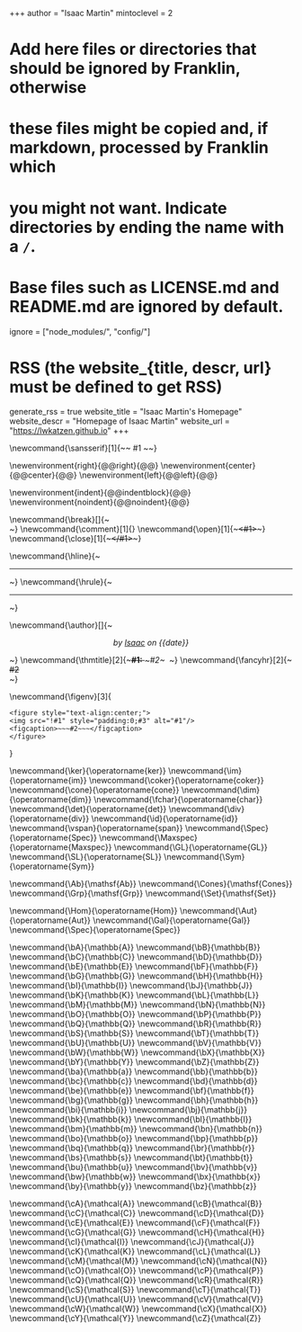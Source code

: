 <!--
Add here global page variables to use throughout your website.
-->

+++
author = "Isaac Martin"
mintoclevel = 2

# Add here files or directories that should be ignored by Franklin, otherwise
# these files might be copied and, if markdown, processed by Franklin which
# you might not want. Indicate directories by ending the name with a `/`.
# Base files such as LICENSE.md and README.md are ignored by default.

ignore = ["node_modules/", "config/"]

# RSS (the website\_{title, descr, url} must be defined to get RSS)

generate_rss = true
website_title = "Isaac Martin's Homepage"
website_descr = "Homepage of Isaac Martin"
website_url = "https://lwkatzen.github.io"
+++

<!--
#########################################################
Add here global commands to be used throughout your pages
#########################################################
-->

<!-- ==================================================================
     HTML FUNCTIONS
================================================================== -->

<!-- Make the text sansserif -->
\newcommand{\sansserif}[1]{~~~<span style="font-family: 'Fira', 'Helvetica-Neue', sans-serif">~~~ #1 ~~~</span>~~~}

<!-- Text Alignment -->
\newenvironment{right}{@@right}{@@}
\newenvironment{center}{@@center}{@@}
\newenvironment{left}{@@left}{@@}

<!-- Indentation -->
\newenvironment{indent}{@@indentblock}{@@}
\newenvironment{noindent}{@@noindent}{@@}

<!-- Quality of life -->
\newcommand{\break}[]{~~~<br>~~~}
\newcommand{\comment}[1]{<!-- #1 -->}
\newcommand{\open}[1]{~~~<#1>~~~}
\newcommand{\close}[1]{~~~</#1>~~~}

<!-- The markdown2html parser does unpredictable things to '---' -->
\newcommand{\hline}{~~~<hr>~~~}
\newcommand{\hrule}{~~~<hr>~~~}

<!-- ==================================================================
     TEXT MACROS
================================================================== -->

\newcommand{\author}[]{~~~<p style='font-style: italic;text-align: center;'>by <a href='/'>Isaac</a> on {{date}} </p>~~~}
\newcommand{\thmtitle}[2]{~~~<span><strong>#1:</strong> <em>~~~#2~~~</em>&nbsp;&nbsp;</span>~~~}
\newcommand{\fancyhr}[2]{~~~<div class="#1"><span class="fancytext">#2</span></div>~~~}


<!-- FIGURES -->

\newcommand{\figenv}[3]{
~~~
<figure style="text-align:center;">
<img src="!#1" style="padding:0;#3" alt="#1"/>
<figcaption>~~~#2~~~</figcaption>
</figure>
~~~
}

<!--
############################################################
Add here global latex commands to use throughout your pages.
############################################################
-->

<!--
Operator Names
-->


\newcommand{\ker}{\operatorname{ker}}
\newcommand{\im}{\operatorname{im}}
\newcommand{\coker}{\operatorname{coker}}
\newcommand{\cone}{\operatorname{cone}}
\newcommand{\dim}{\operatorname{dim}}
\newcommand{\fchar}{\operatorname{char}}
\newcommand{\det}{\operatorname{det}}
\newcommand{\div}{\operatorname{div}}
\newcommand{\id}{\operatorname{id}}
\newcommand{\vspan}{\operatorname{span}}
\newcommand{\Spec}{\operatorname{Spec}}
\newcommand{\Maxspec}{\operatorname{Maxspec}}
\newcommand{\GL}{\operatorname{GL}}
\newcommand{\SL}{\operatorname{SL}}
\newcommand{\Sym}{\operatorname{Sym}}

<!--
Categories
-->

\newcommand{\Ab}{\mathsf{Ab}}
\newcommand{\Cones}{\mathsf{Cones}}
\newcommand{\Grp}{\mathsf{Grp}}
\newcommand{\Set}{\mathsf{Set}}

<!--
Functors
-->

\newcommand{\Hom}{\operatorname{Hom}}
\newcommand{\Aut}{\operatorname{Aut}}
\newcommand{\Gal}{\operatorname{Gal}}
\newcommand{\Spec}{\operatorname{Spec}}

<!--
mathbb
-->

\newcommand{\bA}{\mathbb{A}}
\newcommand{\bB}{\mathbb{B}}
\newcommand{\bC}{\mathbb{C}}
\newcommand{\bD}{\mathbb{D}}
\newcommand{\bE}{\mathbb{E}}
\newcommand{\bF}{\mathbb{F}}
\newcommand{\bG}{\mathbb{G}}
\newcommand{\bH}{\mathbb{H}}
\newcommand{\bI}{\mathbb{I}}
\newcommand{\bJ}{\mathbb{J}}
\newcommand{\bK}{\mathbb{K}}
\newcommand{\bL}{\mathbb{L}}
\newcommand{\bM}{\mathbb{M}}
\newcommand{\bN}{\mathbb{N}}
\newcommand{\bO}{\mathbb{O}}
\newcommand{\bP}{\mathbb{P}}
\newcommand{\bQ}{\mathbb{Q}}
\newcommand{\bR}{\mathbb{R}}
\newcommand{\bS}{\mathbb{S}}
\newcommand{\bT}{\mathbb{T}}
\newcommand{\bU}{\mathbb{U}}
\newcommand{\bV}{\mathbb{V}}
\newcommand{\bW}{\mathbb{W}}
\newcommand{\bX}{\mathbb{X}}
\newcommand{\bY}{\mathbb{Y}}
\newcommand{\bZ}{\mathbb{Z}}
\newcommand{\ba}{\mathbb{a}}
\newcommand{\bb}{\mathbb{b}}
\newcommand{\bc}{\mathbb{c}}
\newcommand{\bd}{\mathbb{d}}
\newcommand{\be}{\mathbb{e}}
\newcommand{\bf}{\mathbb{f}}
\newcommand{\bg}{\mathbb{g}}
\newcommand{\bh}{\mathbb{h}}
\newcommand{\bi}{\mathbb{i}}
\newcommand{\bj}{\mathbb{j}}
\newcommand{\bk}{\mathbb{k}}
\newcommand{\bl}{\mathbb{l}}
\newcommand{\bm}{\mathbb{m}}
\newcommand{\bn}{\mathbb{n}}
\newcommand{\bo}{\mathbb{o}}
\newcommand{\bp}{\mathbb{p}}
\newcommand{\bq}{\mathbb{q}}
\newcommand{\br}{\mathbb{r}}
\newcommand{\bs}{\mathbb{s}}
\newcommand{\bt}{\mathbb{t}}
\newcommand{\bu}{\mathbb{u}}
\newcommand{\bv}{\mathbb{v}}
\newcommand{\bw}{\mathbb{w}}
\newcommand{\bx}{\mathbb{x}}
\newcommand{\by}{\mathbb{y}}
\newcommand{\bz}{\mathbb{z}}

<!--
mathcal
-->

\newcommand{\cA}{\mathcal{A}}
\newcommand{\cB}{\mathcal{B}}
\newcommand{\cC}{\mathcal{C}}
\newcommand{\cD}{\mathcal{D}}
\newcommand{\cE}{\mathcal{E}}
\newcommand{\cF}{\mathcal{F}}
\newcommand{\cG}{\mathcal{G}}
\newcommand{\cH}{\mathcal{H}}
\newcommand{\cI}{\mathcal{I}}
\newcommand{\cJ}{\mathcal{J}}
\newcommand{\cK}{\mathcal{K}}
\newcommand{\cL}{\mathcal{L}}
\newcommand{\cM}{\mathcal{M}}
\newcommand{\cN}{\mathcal{N}}
\newcommand{\cO}{\mathcal{O}}
\newcommand{\cP}{\mathcal{P}}
\newcommand{\cQ}{\mathcal{Q}}
\newcommand{\cR}{\mathcal{R}}
\newcommand{\cS}{\mathcal{S}}
\newcommand{\cT}{\mathcal{T}}
\newcommand{\cU}{\mathcal{U}}
\newcommand{\cV}{\mathcal{V}}
\newcommand{\cW}{\mathcal{W}}
\newcommand{\cX}{\mathcal{X}}
\newcommand{\cY}{\mathcal{Y}}
\newcommand{\cZ}{\mathcal{Z}}
